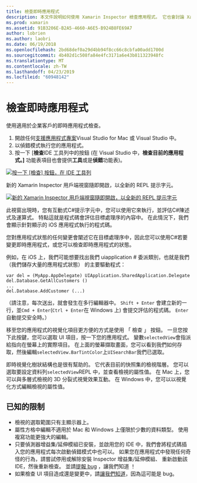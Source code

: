 ```yaml
---
title: 檢查即時應用程式
description: 本文件說明如何使用 Xamarin Inspector 檢查應用程式。 它也會討論 Xamarin Inspector 工具的限制。
ms.prod: xamarin
ms.assetid: 91B3206E-B2A5-4660-A6E5-B924B8FE69A7
author: lobrien
ms.author: laobri
ms.date: 06/19/2018
ms.openlocfilehash: 2bd68def0a29d4bb94f8cc66c8cbfa00add1700d
ms.sourcegitcommit: 4b402d1c508fa84e4fc3171a6e43b811323948fc
ms.translationtype: MT
ms.contentlocale: zh-TW
ms.lasthandoff: 04/23/2019
ms.locfileid: "60948142"
---
```

# <a name="inspecting-live-applications"></a>檢查即時應用程式

使用適用於企業客戶的即時應用程式檢查。

1. 開啟任何[支援應用程式專案](~/tools/inspector/install.md#supported-platforms)Visual Studio for Mac 或 Visual Studio 中。
1. 以偵錯模式執行您的應用程式。
1. 按一下 [**檢查**IDE 工具列中的按鈕 (在 Visual Studio 中，**檢查目前的應用程式。]** 功能表項目也會提供**工具**或是**偵錯**功能表)。

[![](inspect-images/mac-heres-the-button.png "按一下 [檢查] 按鈕，在 IDE 工具列")](inspect-images/mac-heres-the-button.png#lightbox)

新的 Xamarin Inspector 用戶端視窗隨即開啟，以全新的 REPL 提示字元。

[![](inspect-images/inspector-0.7.0-map-inspect-small.png "新的 Xamarin Inspector 用戶端視窗隨即開啟，以全新的 REPL 提示字元")](inspect-images/inspector-0.7.0-map-inspect.png#lightbox)

此視窗出現時，您有互動式C#提示字元中，您可以使用它來執行，並評估C#陳述式及運算式。 特點這就是程式碼會評估目標處理序的內容中。 在此情況下，我們會顯示針對顯示的 iOS 應用程式執行的程式碼。

您對應用程式狀態的任何變更會闡述它在目標處理序中，因此您可以使用C#若要變更即時應用程式，或您可以檢查即時應用程式的狀態。

例如，在 iOS 上，我們可能想要找出我們 uiapplication # 委派類別，也就是我們 （我們儲存大量的應用程式狀態） 的主要驅動程式：

    var del = (MyApp.AppDelegate) UIApplication.SharedApplication.Delegate
    del.Database.GetAllCustomers ()
    ...
    del.Database.AddCustomer (...)

（請注意，每次送出，就會發生在多行編輯器中。 `Shift + Enter` 會建立新的一行，並`Cmd + Enter`(`Ctrl + Enter`在 Windows 上) 會提交評估的程式碼。 `Enter` 自動提交安全時。）

移至您的應用程式的視覺化項目更方便的方式是使用 「 檢查 」 按鈕。 一旦您按下此按鍵，您可以選取 UI 項目，按一下您的應用程式。 變數`selectedView`會指派給指向在螢幕上的實際項目。 在上面的螢幕擷取畫面，您可以看到我們如何存取，然後編輯`selectedView.BarTintColor`上`UISearchBar`我們已選取。

即時視覺化樹狀結構也是很有幫助的。 它代表目前的快照集的檢視階層。 您可以選取要設定資料列`selectedView`REPL 中，並查看檢視的屬性值。 在 Mac 上，您可以與多層式檢視的 3D 分裂式視覺效果互動。 在 Windows 中，您可以以視覺化方式編輯檢視的屬性值。

## <a name="known-limitations"></a>已知的限制

 - 檢視的選取範圍只有主顯示器上。
 - 屬性方格中編輯不適用於 Mac 和 Windows 上僅限於少數的資料類型。 使用複寫功能更強大的編輯。
 - 只要偵測器增益集/延伸模組已安裝，並啟用您的 IDE 中，我們會將程式碼插入您的應用程式每次啟動偵錯模式中也可以。 如果您在應用程式中發現任何奇怪的行為，請嘗試停用或解除安裝 Inspector 增益集/延伸模組、 重新啟動該 IDE，然後重新檢查。 並請[提報 bug](~/tools/inspector/install.md#reporting-bugs) ，讓我們知道 ！
 - 如果檢查 UI 項目造成還是變更中，請[讓我們知道](~/tools/inspector/install.md#reporting-bugs)，因為這可能是 bug。

